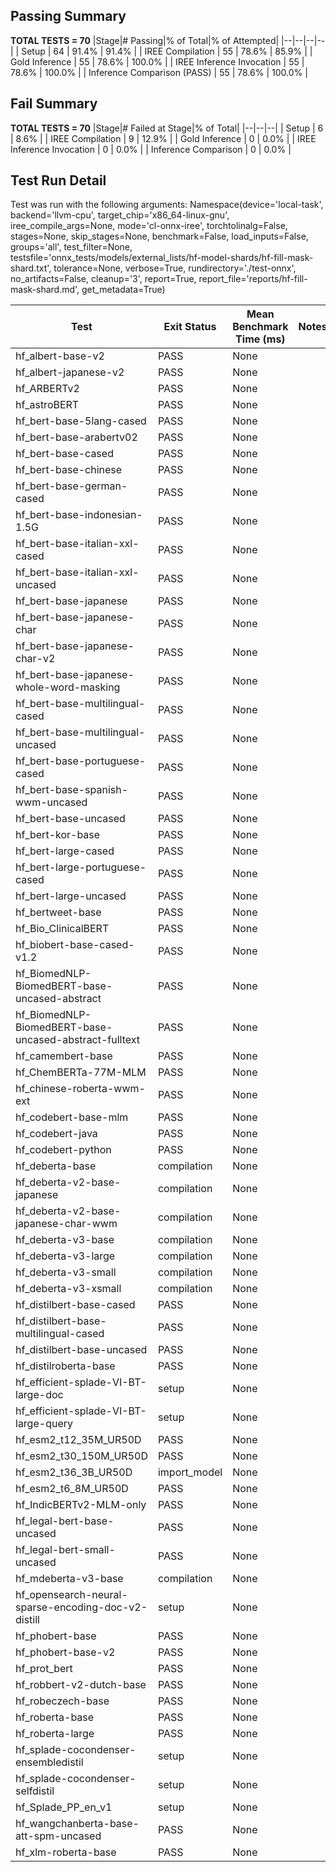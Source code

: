 ## Passing Summary

**TOTAL TESTS = 70**
|Stage|# Passing|% of Total|% of Attempted|
|--|--|--|--|
| Setup | 64 | 91.4% | 91.4% |
| IREE Compilation | 55 | 78.6% | 85.9% |
| Gold Inference | 55 | 78.6% | 100.0% |
| IREE Inference Invocation | 55 | 78.6% | 100.0% |
| Inference Comparison (PASS) | 55 | 78.6% | 100.0% |
## Fail Summary

**TOTAL TESTS = 70**
|Stage|# Failed at Stage|% of Total|
|--|--|--|
| Setup | 6 | 8.6% |
| IREE Compilation | 9 | 12.9% |
| Gold Inference | 0 | 0.0% |
| IREE Inference Invocation | 0 | 0.0% |
| Inference Comparison | 0 | 0.0% |
## Test Run Detail
Test was run with the following arguments:
Namespace(device='local-task', backend='llvm-cpu', target_chip='x86_64-linux-gnu', iree_compile_args=None, mode='cl-onnx-iree', torchtolinalg=False, stages=None, skip_stages=None, benchmark=False, load_inputs=False, groups='all', test_filter=None, testsfile='onnx_tests/models/external_lists/hf-model-shards/hf-fill-mask-shard.txt', tolerance=None, verbose=True, rundirectory='./test-onnx', no_artifacts=False, cleanup='3', report=True, report_file='reports/hf-fill-mask-shard.md', get_metadata=True)

| Test | Exit Status | Mean Benchmark Time (ms) | Notes |
|--|--|--|--|
| hf_albert-base-v2 | PASS | None | |
| hf_albert-japanese-v2 | PASS | None | |
| hf_ARBERTv2 | PASS | None | |
| hf_astroBERT | PASS | None | |
| hf_bert-base-5lang-cased | PASS | None | |
| hf_bert-base-arabertv02 | PASS | None | |
| hf_bert-base-cased | PASS | None | |
| hf_bert-base-chinese | PASS | None | |
| hf_bert-base-german-cased | PASS | None | |
| hf_bert-base-indonesian-1.5G | PASS | None | |
| hf_bert-base-italian-xxl-cased | PASS | None | |
| hf_bert-base-italian-xxl-uncased | PASS | None | |
| hf_bert-base-japanese | PASS | None | |
| hf_bert-base-japanese-char | PASS | None | |
| hf_bert-base-japanese-char-v2 | PASS | None | |
| hf_bert-base-japanese-whole-word-masking | PASS | None | |
| hf_bert-base-multilingual-cased | PASS | None | |
| hf_bert-base-multilingual-uncased | PASS | None | |
| hf_bert-base-portuguese-cased | PASS | None | |
| hf_bert-base-spanish-wwm-uncased | PASS | None | |
| hf_bert-base-uncased | PASS | None | |
| hf_bert-kor-base | PASS | None | |
| hf_bert-large-cased | PASS | None | |
| hf_bert-large-portuguese-cased | PASS | None | |
| hf_bert-large-uncased | PASS | None | |
| hf_bertweet-base | PASS | None | |
| hf_Bio_ClinicalBERT | PASS | None | |
| hf_biobert-base-cased-v1.2 | PASS | None | |
| hf_BiomedNLP-BiomedBERT-base-uncased-abstract | PASS | None | |
| hf_BiomedNLP-BiomedBERT-base-uncased-abstract-fulltext | PASS | None | |
| hf_camembert-base | PASS | None | |
| hf_ChemBERTa-77M-MLM | PASS | None | |
| hf_chinese-roberta-wwm-ext | PASS | None | |
| hf_codebert-base-mlm | PASS | None | |
| hf_codebert-java | PASS | None | |
| hf_codebert-python | PASS | None | |
| hf_deberta-base | compilation | None | |
| hf_deberta-v2-base-japanese | compilation | None | |
| hf_deberta-v2-base-japanese-char-wwm | compilation | None | |
| hf_deberta-v3-base | compilation | None | |
| hf_deberta-v3-large | compilation | None | |
| hf_deberta-v3-small | compilation | None | |
| hf_deberta-v3-xsmall | compilation | None | |
| hf_distilbert-base-cased | PASS | None | |
| hf_distilbert-base-multilingual-cased | PASS | None | |
| hf_distilbert-base-uncased | PASS | None | |
| hf_distilroberta-base | PASS | None | |
| hf_efficient-splade-VI-BT-large-doc | setup | None | |
| hf_efficient-splade-VI-BT-large-query | setup | None | |
| hf_esm2_t12_35M_UR50D | PASS | None | |
| hf_esm2_t30_150M_UR50D | PASS | None | |
| hf_esm2_t36_3B_UR50D | import_model | None | |
| hf_esm2_t6_8M_UR50D | PASS | None | |
| hf_IndicBERTv2-MLM-only | PASS | None | |
| hf_legal-bert-base-uncased | PASS | None | |
| hf_legal-bert-small-uncased | PASS | None | |
| hf_mdeberta-v3-base | compilation | None | |
| hf_opensearch-neural-sparse-encoding-doc-v2-distill | setup | None | |
| hf_phobert-base | PASS | None | |
| hf_phobert-base-v2 | PASS | None | |
| hf_prot_bert | PASS | None | |
| hf_robbert-v2-dutch-base | PASS | None | |
| hf_robeczech-base | PASS | None | |
| hf_roberta-base | PASS | None | |
| hf_roberta-large | PASS | None | |
| hf_splade-cocondenser-ensembledistil | setup | None | |
| hf_splade-cocondenser-selfdistil | setup | None | |
| hf_Splade_PP_en_v1 | setup | None | |
| hf_wangchanberta-base-att-spm-uncased | PASS | None | |
| hf_xlm-roberta-base | PASS | None | |
